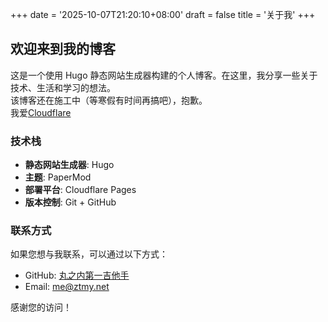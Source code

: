+++
date = '2025-10-07T21:20:10+08:00'
draft = false
title = '关于我'
+++

## 欢迎来到我的博客

这是一个使用 Hugo 静态网站生成器构建的个人博客。在这里，我分享一些关于技术、生活和学习的想法。  
该博客还在施工中（等寒假有时间再搞吧），抱歉。  
我爱[Cloudflare](https://www.cloudflare.com)

### 技术栈

- **静态网站生成器**: Hugo
- **主题**: PaperMod
- **部署平台**: Cloudflare Pages
- **版本控制**: Git + GitHub

### 联系方式

如果您想与我联系，可以通过以下方式：

- GitHub: [丸之内第一吉他手](https://github.com/AKMYAN)
- Email: <me@ztmy.net>

感谢您的访问！
